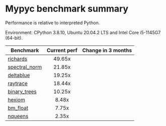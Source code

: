 # Mypyc benchmark summary

Performance is relative to interpreted Python.

Environment: CPython 3.8.10, Ubuntu 20.04.2 LTS and Intel Core i5-1145G7 (64-bit).

| Benchmark | Current perf | Change in 3 months |
| --- | :---: | :---: |
| [richards](benchmarks/richards.md) | 49.65x |  |
| [spectral_norm](benchmarks/spectral_norm.md) | 21.85x |  |
| [deltablue](benchmarks/deltablue.md) | 19.25x |  |
| [raytrace](benchmarks/raytrace.md) | 18.44x |  |
| [binary_trees](benchmarks/binary_trees.md) | 10.25x |  |
| [hexiom](benchmarks/hexiom.md) | 8.48x |  |
| [bm_float](benchmarks/bm_float.md) | 7.75x |  |
| [nqueens](benchmarks/nqueens.md) | 2.35x |  |
